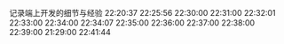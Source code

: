 记录端上开发的细节与经验
22:20:37
22:25:56
22:30:00
22:31:00
22:32:01
22:33:00
22:34:00
22:34:07
22:35:00
22:36:00
22:37:00
22:38:00
22:39:00
21:29:00
22:41:44
